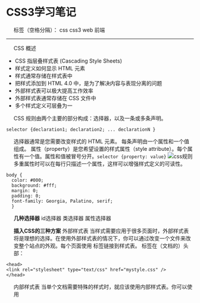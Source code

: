 ﻿# CSS3学习笔记

标签（空格分隔）： css css3 web 前端

---

CSS 概述

 - CSS 指层叠样式表 (Cascading Style Sheets)
 - 样式定义如何显示 HTML 元素
 - 样式通常存储在样式表中
 - 把样式添加到 HTML 4.0 中，是为了解决内容与表现分离的问题
 - 外部样式表可以极大提高工作效率
 - 外部样式表通常存储在 CSS 文件中
 - 多个样式定义可层叠为一

CSS 规则由两个主要的部分构成：选择器，以及一条或多条声明。

    selector {declaration1; declaration2; ... declarationN }

选择器通常是您需要改变样式的 HTML 元素。
每条声明由一个属性和一个值组成。
属性（property）是您希望设置的样式属性（style attribute）。每个属性有一个值。属性和值被冒号分开。`selector {property: value}`
![css规则][1]
多重属性时可以在每行只描述一个属性，这样可以增强样式定义的可读性。

    body {
      color: #000;
      background: #fff;
      margin: 0;
      padding: 0;
      font-family: Georgia, Palatino, serif;
      }

**几种选择器**
id选择器
类选择器
属性选择器

**插入CSS的三种方案**
外部样式表
当样式需要应用于很多页面时，外部样式表将是理想的选择。在使用外部样式表的情况下，你可以通过改变一个文件来改变整个站点的外观。每个页面使用 <link> 标签链接到样式表。<link> 标签在（文档的）头部：

    <head>
    <link rel="stylesheet" type="text/css" href="mystyle.css" />
    </head>
    
内部样式表
当单个文档需要特殊的样式时，就应该使用内部样式表。你可以使用 <style> 标签在文档头部定义内部样式表，就像这样:

    <head>
    <style type="text/css">
      hr {color: sienna;}
      p {margin-left: 20px;}
      body {background-image: url("images/back40.gif");}
    </style>
    </head>

内联样式
由于要将表现和内容混杂在一起，内联样式会损失掉样式表的许多优势。请慎用这种方法，例如当样式仅需要在一个元素上应用一次时。
要使用内联样式，你需要在相关的标签内使用样式（style）属性。Style 属性可以包含任何 CSS 属性。本例展示如何改变段落的颜色和左外边距：

    <p style="color: sienna; margin-left: 20px">
    This is a paragraph
    </p>

 [背景样式][2]
相对于可视区是固定的（**fixed**）
[文本样式][3]
[字体样式][4]

链接的四种状态：

 - a:link - 普通的、未被访问的链接 
 - a:visited - 用户已访问的链接 
 - a:hover - 鼠标指针位于链接的上方
 - a:active - 链接被点击的时刻

---
**盒子模型**
![盒子模型示意图][5]
元素框的最内部分是实际的内容，直接包围内容的是内边距。内边距呈现了元素的背景。内边距的边缘是边框。边框以外是外边距，外边距默认是透明的，因此不会遮挡其后的任何元素。
内边距、边框和外边距都是可选的，默认值是零。通过设置来覆盖浏览器样式：

    * {
      margin: 0;
      padding: 0;
    }
width 和 height 指的是内容区域的宽度和高度。增加内边距、边框和外边距不会影响内容区域的尺寸，但是会增加元素框的总尺寸。

![长宽][6]

提示：内边距、边框和外边距可以应用于一个元素的所有边，也可以应用于单独的边。
提示：外边距可以是负值，而且在很多情况下都要使用负值的外边距。
border-style 的默认值是 none 。
采用了 top-right-bottom-left 的顺序。
外边距合并指的是，当两个垂直外边距相遇时，它们将形成一个外边距。合并后的外边距的高度等于两个发生合并的外边距的高度中的较大者。
![此处输入图片的描述][7]
当一个元素包含在另一个元素中时（假设没有内边距或边框把外边距分隔开），它们的上和/或下外边距也会发生合并。
![此处输入图片的描述][8]
假设有一个空元素，它有外边距，但是没有边框或填充。在这种情况下，上外边距与下外边距就碰到了一起，它们会发生合并
![此处输入图片的描述][9]
如果这个外边距遇到另一个元素的外边距，它还会发生合并：
![此处输入图片的描述][10]

---
**定位**
定位的基本思想很简单，它允许你定义元素框相对于其正常位置应该出现的位置，或者相对于父元素、另一个元素甚至浏览器窗口本身的位置。

div、h1 或 p 元素常常被称为块级元素。这意味着这些元素显示为一块内容，即“块框”。与之相反，span 和 strong 等元素称为“行内元素”，这是因为它们的内容显示在行中，即“行内框”。

可以使用 display 属性改变生成的框的类型。这意味着，通过将 display 属性设置为 block，可以让行内元素（比如 <a> 元素）表现得像块级元素一样。还可以通过把 display 设置为 none，让生成的元素根本没有框。这样的话，该框及其所有内容就不再显示，不占用文档中的空间。

CSS 有三种基本的定位机制：普通流、浮动和绝对定位。
除非专门指定，否则所有框都在普通流中定位。

块级框从上到下一个接一个地排列，框之间的垂直距离是由框的垂直外边距计算出来。
行内框在一行中水平布置。可以使用水平内边距、边框和外边距调整它们的间距。但是，垂直内边距、边框和外边距不影响行内框的高度。由一行形成的水平框称为行框（Line Box），行框的高度总是足以容纳它包含的所有行内框。不过，设置行高可以增加这个框的高度。

position 属性值的含义：
**static**
元素框正常生成。块级元素生成一个矩形框，作为文档流的一部分，行内元素则会创建一个或多个行框，置于其父元素中。
**relative**
元素框偏移某个距离。元素仍保持其未定位前的形状，它原本所占的空间仍保留。
**absolute**
元素框从文档流完全删除，并相对于其包含块定位。包含块可能是文档中的另一个元素或者是初始包含块。元素原先在正常文档流中所占的空间会关闭，就好像元素原来不存在一样。元素定位后生成一个块级框，而不论原来它在正常流中生成何种类型的框。
**fixed**
元素框的表现类似于将 position 设置为 absolute，不过其包含块是视窗本身。
提示：相对定位实际上被看作普通流定位模型的一部分，因为元素的位置相对于它在普通流中的位置。

相对定位
![此处输入图片的描述][11]
注意，在使用相对定位时，无论是否进行移动，元素仍然占据原来的空间。因此，移动元素会导致它覆盖其它框。

绝对定位
绝对定位使元素的位置与文档流无关，因此不占据空间。这一点与相对定位不同，相对定位实际上被看作普通流定位模型的一部分，因为元素的位置相对于它在普通流中的位置。
![此处输入图片的描述][12]
绝对定位的元素的位置相对于最近的已定位祖先元素，如果元素没有已定位的祖先元素，那么它的位置相对于最初的包含块。

浮动 float
下图，当把框 1 向右浮动时，它脱离文档流并且向右移动，直到它的右边缘碰到包含框的右边缘：
![右浮动][13]
下图，当框 1 向左浮动时，它脱离文档流并且向左移动，直到它的左边缘碰到包含框的左边缘。因为它不再处于文档流中，所以它不占据空间，实际上覆盖住了框 2，使框 2 从视图中消失。
如果把所有三个框都向左移动，那么框 1 向左浮动直到碰到包含框，另外两个框向左浮动直到碰到前一个浮动框。
![左浮动][14]
下图，如果包含框太窄，无法容纳水平排列的三个浮动元素，那么其它浮动块向下移动，直到有足够的空间。如果浮动元素的高度不同，那么当它们向下移动时可能被其它浮动元素“卡住”：
![特殊][15]
浮动框旁边的行框被缩短，从而给浮动框留出空间，行框围绕浮动框。
因此，创建浮动框可以使文本围绕图像
![此处输入图片的描述][16]
要想阻止行框围绕浮动框，需要对该框应用 clear 属性。clear 属性的值可以是 left、right、both 或 none，它表示框的哪些边不应该挨着浮动框。
为了实现这种效果，在被清理的元素的上外边距上添加足够的空间，使元素的顶边缘垂直下降到浮动框下面：
![此处输入图片的描述][17]

实例
[水平菜单][18]

伪类

伪元素
:first-line 伪元素用于向文本的首行设置特殊样式。
在下面的例子中，浏览器会根据 "first-line" 伪元素中的样式对 p 元素的第一行文本进行格式化：
实例

    p:first-line
      {
      color:#ff0000;
      font-variant:small-caps;
      }
注释："first-line" 伪元素只能用于块级元素。
注释：下面的属性可应用于 "first-line" 伪元素：
font
color
background
word-spacing
letter-spacing
text-decoration
vertical-align
text-transform
line-height
clear

:first-letter 伪元素用于向文本的首字母设置特殊样式：

    p:first-letter
      {
      color:#ff0000;
      font-size:xx-large;
      }
注同上

 :before 伪元素可以在元素的内容前面插入新内容。
下面的例子在每个 <h1> 元素前面插入一幅图片：

    h1:before
      {
      content:url(logo.gif);
      }
:after 伪元素可以在元素的内容之后插入新内容。

[对齐][19]
margin水平对齐
position/float左右对齐

---
**CSS3**
CSS3 被划分为模块。
其中最重要的 CSS3 模块包括：
选择器
框模型
背景和边框
文本效果
2D/3D 转换
动画
多列布局
用户界面

通过 CSS3，您能够创建圆角边框，向矩形添加阴影，使用图片来绘制边框 - 并且不需使用设计软件，比如 PhotoShop。
在本章中，您将学到以下边框属性：
border-radius 创建圆角矩形
box-shadow 向方框添加阴影
border-image 用图片创建边框

CSS3 包含多个新的背景属性，它们提供了对背景更强大的控制。
在本章，您将学到以下背景属性：
background-size
background-origin 规定背景图片的定位区域

CSS3 包含多个新的文本特性
text-shadow 文本阴影
word-wrap 自动换行

字体是在 CSS3 @font-face 规则中定义的

转换
通过 CSS3 转换，我们能够对元素进行移动、缩放、转动、拉长或拉伸。
转换是使元素改变形状、尺寸和位置的一种效果。

[2D 转换方法][20]
translate()
rotate()
scale()
skew()
matrix()

[3D 转换方法][21]
rotateX()
rotateY()

[过渡][22]
通过 CSS3，我们可以在不使用 Flash 动画或 JavaScript 的情况下，当元素从一种样式变换为另一种样式时为元素添加效果。

CSS3 过渡是元素从一种样式逐渐改变为另一种的效果。
要实现这一点，必须规定两项内容：
规定您希望把效果添加到哪个 CSS 属性上
规定效果的时长

[动画][23]
通过 CSS3，我们能够创建动画，这可以在许多网页中取代动画图片、Flash 动画以及 JavaScript。

[多列][24]
通过 CSS3，您能够创建多个列来对文本进行布局 - 就像报纸那样！
如下多列属性：
column-count
column-gap
column-rule

[用户界面][25]
在 CSS3 中，新的用户界面特性包括重设元素尺寸、盒尺寸以及轮廓等。
在本章中，您将学到以下用户界面属性：
resize
box-sizing
outline-offset


---


  
  


  [1]: http://www.w3school.com.cn/i/ct_css_selector.gif
  [2]: http://www.w3school.com.cn/css/css_background.asp
  [3]: http://www.w3school.com.cn/css/css_text.asp
  [4]: http://www.w3school.com.cn/css/css_font.asp
  [5]: http://www.w3school.com.cn/i/ct_boxmodel.gif
  [6]: http://www.w3school.com.cn/i/ct_css_boxmodel_example.gif
  [7]: http://www.w3school.com.cn/i/ct_css_margin_collapsing_example_1.gif
  [8]: http://www.w3school.com.cn/i/ct_css_margin_collapsing_example_2.gif
  [9]: http://www.w3school.com.cn/i/ct_css_margin_collapsing_example_3.gif
  [10]: http://www.w3school.com.cn/i/ct_css_margin_collapsing_example_4.gif
  [11]: http://www.w3school.com.cn/i/ct_css_positioning_relative_example.gif
  [12]: http://www.w3school.com.cn/i/ct_css_positioning_absolute_example.gif
  [13]: http://www.w3school.com.cn/i/ct_css_positioning_floating_right_example.gif
  [14]: http://www.w3school.com.cn/i/ct_css_positioning_floating_left_example.gif
  [15]: http://www.w3school.com.cn/i/ct_css_positioning_floating_left_example_2.gif
  [16]: http://www.w3school.com.cn/i/ct_css_positioning_floating_linebox.gif
  [17]: http://www.w3school.com.cn/i/ct_css_positioning_floating_clear.gif
  [18]: http://www.w3school.com.cn/tiy/t.asp?f=csse_float5
  [19]: http://www.w3school.com.cn/css/css_align.asp
  [20]: http://www.w3school.com.cn/css3/css3_2dtransform.asp
  [21]: http://www.w3school.com.cn/css3/css3_3dtransform.asp
  [22]: http://www.w3school.com.cn/css3/css3_transition.asp
  [23]: http://www.w3school.com.cn/css3/css3_animation.asp
  [24]: http://www.w3school.com.cn/css3/css3_multiple_columns.asp
  [25]: http://www.w3school.com.cn/css3/css3_user_interface.asp